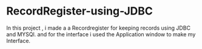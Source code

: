 # RecordRegister-using-JDBC
In this project , i made a a Recordregister for  keeping records  using JDBC and MYSQl. and for the interface i used the Application window to make my Interface.
